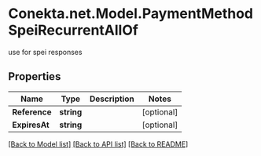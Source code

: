 # Conekta.net.Model.PaymentMethodSpeiRecurrentAllOf
use for spei responses

## Properties

Name | Type | Description | Notes
------------ | ------------- | ------------- | -------------
**Reference** | **string** |  | [optional] 
**ExpiresAt** | **string** |  | [optional] 

[[Back to Model list]](../README.md#documentation-for-models) [[Back to API list]](../README.md#documentation-for-api-endpoints) [[Back to README]](../README.md)

